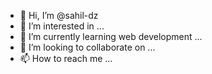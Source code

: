 - 👋 Hi, I’m @sahil-dz
- 👀 I’m interested in ...
- 🌱 I’m currently learning web development ...
- 💞️ I’m looking to collaborate on ...
- 📫 How to reach me ...

<!---
sahil-dz/sahil-dz is a ✨ special ✨ repository because its `README.md` (this file) appears on your GitHub profile.
You can click the Preview link to take a look at your changes.
--->
